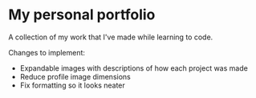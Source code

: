 # My personal portfolio
A collection of my work that I've made while learning to code.

Changes to implement:
* Expandable images with descriptions of how each project was made
* Reduce profile image dimensions
* Fix formatting so it looks neater
